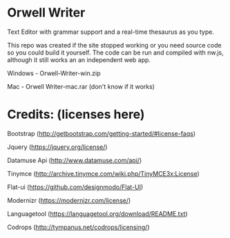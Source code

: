 # Orwell Writer
Text Editor with grammar support and a real-time thesaurus as you type. 

This repo was created if the site stopped working or you need source code so you could build it yourself.
The code can be run and compiled with nw.js, although it still works an an independent web app. 

Windows - Orwell-Writer-win.zip 

Mac - Orwell Writer-mac.rar (don't know if it works)

# Credits: (licenses here)

Bootstrap (http://getbootstrap.com/getting-started/#license-faqs)

Jquery (https://jquery.org/license/)

Datamuse Api (http://www.datamuse.com/api/)

Tinymce (http://archive.tinymce.com/wiki.php/TinyMCE3x:License)

Flat-ui (https://github.com/designmodo/Flat-UI)

Modernizr (https://modernizr.com/license/)

Languagetool (https://languagetool.org/download/README.txt)

Codrops (http://tympanus.net/codrops/licensing/)

